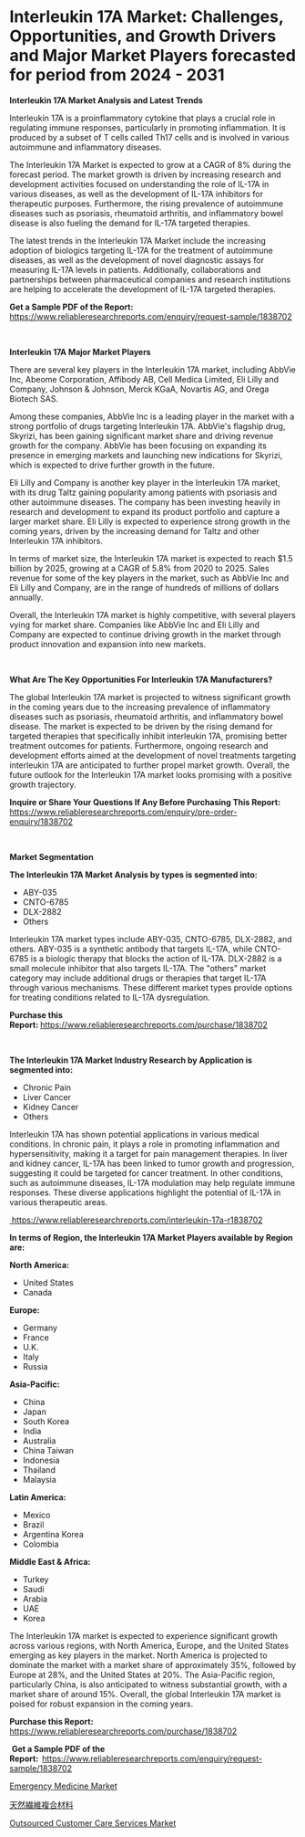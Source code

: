 <p><h1>Interleukin 17A Market: Challenges, Opportunities, and Growth Drivers and Major Market Players forecasted for period from 2024 - 2031</h1></p><p><strong>Interleukin 17A Market Analysis and Latest Trends</strong></p>
<p><p>Interleukin 17A is a proinflammatory cytokine that plays a crucial role in regulating immune responses, particularly in promoting inflammation. It is produced by a subset of T cells called Th17 cells and is involved in various autoimmune and inflammatory diseases.</p><p>The Interleukin 17A Market is expected to grow at a CAGR of 8% during the forecast period. The market growth is driven by increasing research and development activities focused on understanding the role of IL-17A in various diseases, as well as the development of IL-17A inhibitors for therapeutic purposes. Furthermore, the rising prevalence of autoimmune diseases such as psoriasis, rheumatoid arthritis, and inflammatory bowel disease is also fueling the demand for IL-17A targeted therapies.</p><p>The latest trends in the Interleukin 17A Market include the increasing adoption of biologics targeting IL-17A for the treatment of autoimmune diseases, as well as the development of novel diagnostic assays for measuring IL-17A levels in patients. Additionally, collaborations and partnerships between pharmaceutical companies and research institutions are helping to accelerate the development of IL-17A targeted therapies.</p></p>
<p><strong>Get a Sample PDF of the Report:&nbsp;</strong> <a href="https://www.reliableresearchreports.com/enquiry/request-sample/1838702">https://www.reliableresearchreports.com/enquiry/request-sample/1838702</a></p>
<p>&nbsp;</p>
<p><strong>Interleukin 17A Major Market Players</strong></p>
<p><p>There are several key players in the Interleukin 17A market, including AbbVie Inc, Abeome Corporation, Affibody AB, Cell Medica Limited, Eli Lilly and Company, Johnson & Johnson, Merck KGaA, Novartis AG, and Orega Biotech SAS.</p><p>Among these companies, AbbVie Inc is a leading player in the market with a strong portfolio of drugs targeting Interleukin 17A. AbbVie's flagship drug, Skyrizi, has been gaining significant market share and driving revenue growth for the company. AbbVie has been focusing on expanding its presence in emerging markets and launching new indications for Skyrizi, which is expected to drive further growth in the future.</p><p>Eli Lilly and Company is another key player in the Interleukin 17A market, with its drug Taltz gaining popularity among patients with psoriasis and other autoimmune diseases. The company has been investing heavily in research and development to expand its product portfolio and capture a larger market share. Eli Lilly is expected to experience strong growth in the coming years, driven by the increasing demand for Taltz and other Interleukin 17A inhibitors.</p><p>In terms of market size, the Interleukin 17A market is expected to reach $1.5 billion by 2025, growing at a CAGR of 5.8% from 2020 to 2025. Sales revenue for some of the key players in the market, such as AbbVie Inc and Eli Lilly and Company, are in the range of hundreds of millions of dollars annually.</p><p>Overall, the Interleukin 17A market is highly competitive, with several players vying for market share. Companies like AbbVie Inc and Eli Lilly and Company are expected to continue driving growth in the market through product innovation and expansion into new markets.</p></p>
<p>&nbsp;</p>
<p><strong>What Are The Key Opportunities For Interleukin 17A Manufacturers?</strong></p>
<p><p>The global Interleukin 17A market is projected to witness significant growth in the coming years due to the increasing prevalence of inflammatory diseases such as psoriasis, rheumatoid arthritis, and inflammatory bowel disease. The market is expected to be driven by the rising demand for targeted therapies that specifically inhibit interleukin 17A, promising better treatment outcomes for patients. Furthermore, ongoing research and development efforts aimed at the development of novel treatments targeting interleukin 17A are anticipated to further propel market growth. Overall, the future outlook for the Interleukin 17A market looks promising with a positive growth trajectory.</p></p>
<p><strong>Inquire or Share Your Questions If Any Before Purchasing This Report:</strong> <a href="https://www.reliableresearchreports.com/enquiry/pre-order-enquiry/1838702">https://www.reliableresearchreports.com/enquiry/pre-order-enquiry/1838702</a></p>
<p>&nbsp;</p>
<p><strong>Market Segmentation</strong></p>
<p><strong>The Interleukin 17A Market Analysis by types is segmented into:</strong></p>
<p><ul><li>ABY-035</li><li>CNTO-6785</li><li>DLX-2882</li><li>Others</li></ul></p>
<p><p>Interleukin 17A market types include ABY-035, CNTO-6785, DLX-2882, and others. ABY-035 is a synthetic antibody that targets IL-17A, while CNTO-6785 is a biologic therapy that blocks the action of IL-17A. DLX-2882 is a small molecule inhibitor that also targets IL-17A. The "others" market category may include additional drugs or therapies that target IL-17A through various mechanisms. These different market types provide options for treating conditions related to IL-17A dysregulation.</p></p>
<p><strong>Purchase this Report:&nbsp;</strong><a href="https://www.reliableresearchreports.com/purchase/1838702">https://www.reliableresearchreports.com/purchase/1838702</a></p>
<p>&nbsp;</p>
<p><strong>The Interleukin 17A Market Industry Research by Application is segmented into:</strong></p>
<p><ul><li>Chronic Pain</li><li>Liver Cancer</li><li>Kidney Cancer</li><li>Others</li></ul></p>
<p><p>Interleukin 17A has shown potential applications in various medical conditions. In chronic pain, it plays a role in promoting inflammation and hypersensitivity, making it a target for pain management therapies. In liver and kidney cancer, IL-17A has been linked to tumor growth and progression, suggesting it could be targeted for cancer treatment. In other conditions, such as autoimmune diseases, IL-17A modulation may help regulate immune responses. These diverse applications highlight the potential of IL-17A in various therapeutic areas.</p></p>
<p><a href="https://www.reliableresearchreports.com/interleukin-17a-r1838702">&nbsp;https://www.reliableresearchreports.com/interleukin-17a-r1838702</a></p>
<p><strong>In terms of Region, the Interleukin 17A Market Players available by Region are:</strong></p>
<p>
    <p> <strong> North America: </strong>
        <ul>
            <li>United States</li>
            <li>Canada</li>
        </ul>
        </p> 
    <p> <strong> Europe: </strong>
        <ul>
            <li>Germany</li>
            <li>France</li>
            <li>U.K.</li>
            <li>Italy</li>
            <li>Russia</li>
        </ul>
        </p> 
    <p> <strong> Asia-Pacific: </strong>
        <ul>
            <li>China</li>
            <li>Japan</li>
            <li>South Korea</li>
            <li>India</li>
            <li>Australia</li>
            <li>China Taiwan</li>
            <li>Indonesia</li>
            <li>Thailand</li>
            <li>Malaysia</li>
        </ul>
        </p> 
    <p> <strong> Latin America: </strong>
        <ul>
            <li>Mexico</li>
            <li>Brazil</li>
            <li>Argentina Korea</li>
            <li>Colombia</li>
        </ul>
        </p> 
    <p> <strong> Middle East & Africa: </strong>
        <ul>
            <li>Turkey</li>
            <li>Saudi</li>
            <li>Arabia</li>
            <li>UAE</li>
            <li>Korea</li>
        </ul>
    </p>
    </p>
<p><p>The Interleukin 17A market is expected to experience significant growth across various regions, with North America, Europe, and the United States emerging as key players in the market. North America is projected to dominate the market with a market share of approximately 35%, followed by Europe at 28%, and the United States at 20%. The Asia-Pacific region, particularly China, is also anticipated to witness substantial growth, with a market share of around 15%. Overall, the global Interleukin 17A market is poised for robust expansion in the coming years.</p></p>
<p><strong>Purchase this Report: </strong><a href="https://www.reliableresearchreports.com/purchase/1838702">https://www.reliableresearchreports.com/purchase/1838702</a></p>
<p>&nbsp;<strong>Get a Sample PDF of the Report:&nbsp;&nbsp;</strong><a href="https://www.reliableresearchreports.com/enquiry/request-sample/1838702">https://www.reliableresearchreports.com/enquiry/request-sample/1838702</a></p>
<p><strong></strong></p>
<p><p><a href="https://github.com/airdrophunter675/Market-Research-Report-List-1/blob/main/emergency-medicine-market.md">Emergency Medicine Market</a></p><p><a href="https://github.com/CarlieShields/Market-Research-Report-List-2/blob/main/4913800178827.md">天然繊維複合材料</a></p><p><a href="https://github.com/aafbctfl75/Market-Research-Report-List-1/blob/main/outsourced-customer-care-services-market.md">Outsourced Customer Care Services Market</a></p></p>